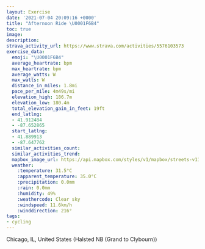 ```yaml
---
layout: Exercise
date: '2021-07-04 20:09:16 +0000'
title: "Afternoon Ride \U0001F6B4"
toc: true
image:
description:
strava_activity_url: https://www.strava.com/activities/5576103573
exercise_data:
  emoji: "\U0001F6B4"
  average_heartrate: bpm
  max_heartrate: bpm
  average_watts: W
  max_watts: W
  distance_in_miles: 1.8mi
  pace_per_mile: 4m49s/mi
  elevation_high: 186.7m
  elevation_low: 180.4m
  total_elevation_gain_in_feet: 19ft
  end_latlng:
  - 41.912484
  - -87.652865
  start_latlng:
  - 41.889913
  - -87.647762
  similar_activities_count:
  similar_activities_trend:
  mapbox_image_url: https://api.mapbox.com/styles/v1/mapbox/streets-v11/static/path-5+787af2-1.0(%7Drt~Fpu%7DuOAEEBOGE%5DGEKCe%40D%7BAA%5BDi%40Ee%40DkBD%5BEYDsFBg%40BMAwFBwBGmCDKAEBkAC_ABeCToBBkBF_A%3FsMTuLLi%40DoPLuD%3Fq%40BY%3FWBc%40AI%40IAe%40HKEM%3FmB%40w%40Cs%40%40IDAXGHW%3FY%40OHwAxBMJUVuBjDkAbBQ%5CALDz%40DxD%3FbEEPGBO%40gA%3FMCA%40%3FGHA%40EAk%40C%40%40CE%3FFOC%3F%3FDAACBUh%40%40WAB),pin-s-s+e5b22e(-87.64777,41.88991),pin-s-f+89ae00(-87.65287000000002,41.912480000000016)/auto/800x800?access_token=pk.eyJ1Ijoiam9zaGJlY2ttYW4iLCJhIjoiY205eWR2aDd1MWZ6djJrbXc4a3M0bWZleiJ9.XiG9OWkNcZk2QzjJbxLB4A
  weather:
    :temperature: 31.5°C
    :apparent_temperature: 35.0°C
    :precipitation: 0.0mm
    :rain: 0.0mm
    :humidity: 49%
    :weathercode: Clear sky
    :windspeed: 11.6km/h
    :winddirection: 216°
tags:
- cycling
---
```

Chicago, IL, United States (Halsted NB (Grand to Clybourn))
